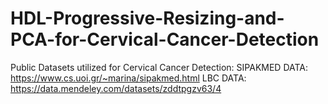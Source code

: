 # HDL-Progressive-Resizing-and-PCA-for-Cervical-Cancer-Detection
Public Datasets utilized for Cervical Cancer Detection:
SIPAKMED DATA: https://www.cs.uoi.gr/~marina/sipakmed.html 
LBC DATA: https://data.mendeley.com/datasets/zddtpgzv63/4
